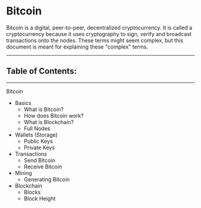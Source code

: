 # Bitcoin

Bitcoin is a digital, peer-to-peer, decentralized cryptocurrency. It is called a cryptocurrency because it uses cryptography to sign, verify and broadcast transactions onto the nodes. These terms might seem complex, but this document is meant for explaining these "complex" terms.

***
## Table of Contents:
***
Bitcoin
- Basics
  - What is Bitcoin?
  - How does Bitcoin work?
  - What is Blockchain?
  - Full Nodes
- Wallets (Storage)
  - Public Keys
  - Private Keys
- Transactions
  - Send Bitcoin
  - Receive Bitcoin
- Mining
  - Generating Bitcoin
- Blockchain
  - Blocks
  - Block Height
